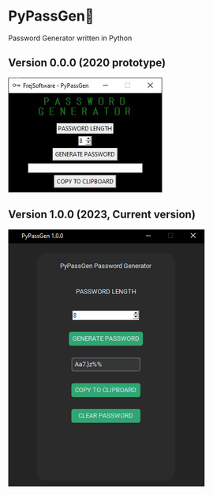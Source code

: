# PyPassGen🔑 
Password Generator written in Python
## Version 0.0.0 (2020 prototype)
<p>
<a href="https://github.com/FrejBjornsson/PyPassGen" target="_blank">
<img src='https://github.com/FrejBjornsson/PyPassGen/blob/main/Version_Screenshots/PyPassGen_0.0.0.png?raw=true'/>
</a>
</p>

## Version 1.0.0 (2023, Current version)
<p>
<a href="https://github.com/FrejBjornsson/PyPassGen" target="_blank">
<img src='https://github.com/FrejBjornsson/PyPassGen/blob/main/Version_Screenshots/PyPassGen_1.0.0.png?raw=true'/>
</a>
</p>



